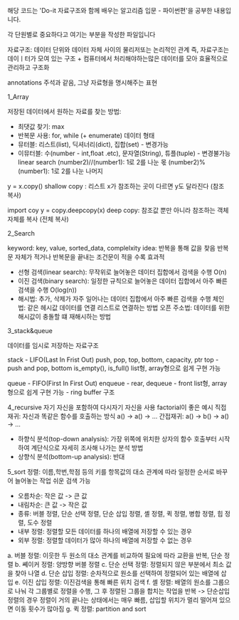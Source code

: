 해당 코드는 'Do-it 자료구조와 함께 배우는 알고리즘 입문 - 파이썬편'을 공부한 내용입니다.

각 단원별로 중요하다고 여기는 부분을 작성한 파일입니다

자료구조: 데이터 단위와 데이터 자체 사이의 물리저또는 논리적인 관계
          즉, 자료구조는 데이ㅣ터가 모여 있는 구조 
          + 컴퓨터에서 처리해야하는많은 데이터를 모아 효율적으로 관리하고 구조화
          
          
annotations 주석과 같음, 그냥 자료형을 명시해주는 표현

1_Array

저장된 데이터에서 원하는 자료를 찾는 방법:
 - 최댓값 찾기: max
 - 반복문 사용: for, while (+ enumerate)
데이터 형태
 - 뮤터블: 리스트(list), 딕셔너리(dict), 집합(set) - 변경가능
 - 이뮤터블: 수(number - int,float .etc), 문자열(String), 튜플(tuple) - 변경불가능
 linear search
 (number2)//(number1): 1로 2를 나눈 몫
 (number2)%(number1): 1로 2를 나눈 나머지
 
 y = x.copy()
 shallow copy : 리스트 x가 참조하는 곳이 다르면 y도 달라진다 (참조 복사)
 
 import coy
 y = copy.deepcopy(x)
 deep copy: 참조값 뿐만 아니라 참조하는 객체 자체를 복사 (전체 복사)
 
2_Search

keyword: key, value, sorted_data, complelxity
idea: 반복을 통해 값을 찾음
      반복문 자체가 적거나 반복문을 끝내는 조건문이 적을 수록 효과적
- 선형 검색(linear search): 무작위로 늘어놓은 데이터 집합에서 검색을 수행 O(n)
- 이진 검색(binary search): 일정한 규칙으로 늘어놓은 데이터 집합에서 아주 빠른 검색을 수행 O(log(n))
- 해시법: 추가, 삭제가 자주 일어나는 데이터 집합에서 아주 빠른 검색을 수행
    체인법: 같은 헤시값 데이터를 연결 리스트로 연결하는 방법
    오픈 주소법: 데이터를 위한 해시값이 충돌할 떄 재해시하는 방법
 
3_stack&queue

데이터를 임시로 저장하는 자료구조

stack - LIFO(Last In Frist Out)
push, pop, top, bottom, capacity, ptr
top - push and pop, bottom 
is_empty(), is_full()
list형, array형으로 쉽게 구현 가능

queue - FIFO(First In First Out)
enqueue - rear, dequeue - front
list형, array형으로 쉽게 구현 가능 - ring buffer 구조

4_recursive
자기 자신을 포함하여 다시자기 자신을 사용
factorial이 좋은 예시
직접 재귀: 자신과 똑같은 함수를 호출하는 방식 a() -> a() -> ...
간접재귀: a() -> b() -> a() -> ...

 - 하향식 분석(top-down analysis): 가장 위쪽에 위치한 상자의 함수 호출부터 시작하여 계단식으로 자세히 조사해 나가는 분석 방법
 - 상향식 분석(bottom-up analysis): 반대
 
5_sort
정렬: 이름,학번,학점 등의 키를 항목값의 대소 관계에 따라 일정한 순서로 바꾸어 늘어놓는 작업
쉬운 검색 가능
- 오름차순: 작은 값 -> 큰 값
- 내림차순: 큰 값 -> 작은 값
- 종류: 버블 정렬, 단순 선택 정렬, 단순 삽입 정렬, 셸 정렬, 퀵 정렬, 병합 정렬, 힙 정렬, 도수 정렬
- 내부 정렬: 정렬할 모든 데이터를 하나의 배열에 저장할 수 있는 경우
- 외부 정렬: 정렬할 데이터가 많아 하나의 배열에 저장할 수 없는 경우

a. 버블 정렬: 이웃한 두 원소의 대소 관계를 비교하여 필요에 따라 교환을 반복, 단순 정렬
b. 쎼이커 정렬: 양방향 버블 정렬
c. 단순 선택 정렬: 정렬되지 않은 부분에서 최소 값을 찾아 나열
d. 단순 삽입 정렬: 순차적으로 원소를 선택하여 정렬되어 있는 배열에 삽입
e. 이진 삽입 정렬: 이진검색을 통해 빠른 위치 검색
f. 셸 정렬: 배열의 원소를 그룹으로 나눠 각 그룹별로 정렬을 수행, 그 후 정렬된 그룹을 합치는 작업을 반복
-> 단순삽입 정렬의 경우 정렬이 거의 끝나는 상태에서는 매우 빠름, 삽입할 위치가 멀리 떨어져 있으면 이동 횟수가 많아짐
g. 퀵 정렬: partition and sort
